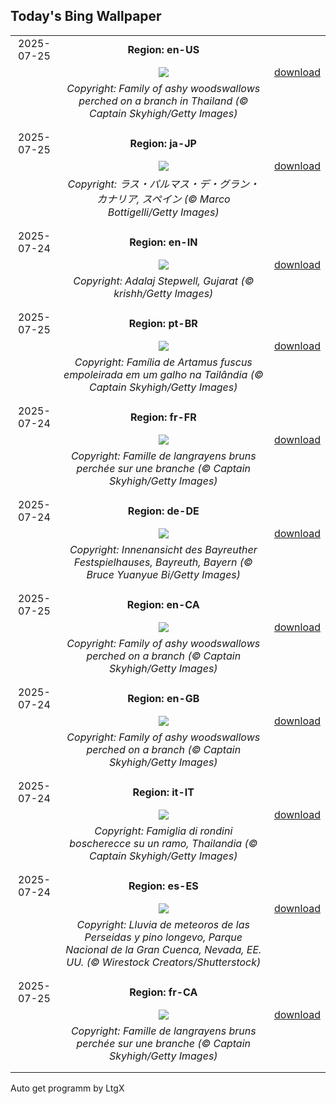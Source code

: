## Today's Bing Wallpaper
|      |      |      |
| :----: | :----: | :----: |
|2025-07-25|**Region: en-US**||
||![](https://www.bing.com/th?id=OHR.AshyWoodswallow_EN-US7005770998_UHD.jpg&pid=hp&w=1152&h=648&rs=1&c=4)| [download](https://www.bing.com/th?id=OHR.AshyWoodswallow_EN-US7005770998_UHD.jpg)|
||*Copyright: Family of ashy woodswallows perched on a branch in Thailand (© Captain Skyhigh/Getty Images)*
||
|||
|2025-07-25|**Region: ja-JP**||
||![](https://www.bing.com/th?id=OHR.LasPalmas_JA-JP9180112071_UHD.jpg&pid=hp&w=1152&h=648&rs=1&c=4)| [download](https://www.bing.com/th?id=OHR.LasPalmas_JA-JP9180112071_UHD.jpg)|
||*Copyright: ラス・パルマス・デ・グラン・カナリア, スペイン (© Marco Bottigelli/Getty Images)*
||
|||
|2025-07-24|**Region: en-IN**||
||![](https://www.bing.com/th?id=OHR.AdalajStepwell_EN-IN5898657988_UHD.jpg&pid=hp&w=1152&h=648&rs=1&c=4)| [download](https://www.bing.com/th?id=OHR.AdalajStepwell_EN-IN5898657988_UHD.jpg)|
||*Copyright: Adalaj Stepwell, Gujarat (© krishh/Getty Images)*
||
|||
|2025-07-25|**Region: pt-BR**||
||![](https://www.bing.com/th?id=OHR.AshyWoodswallow_PT-BR6492437124_UHD.jpg&pid=hp&w=1152&h=648&rs=1&c=4)| [download](https://www.bing.com/th?id=OHR.AshyWoodswallow_PT-BR6492437124_UHD.jpg)|
||*Copyright: Família de Artamus fuscus empoleirada em um galho na Tailândia (© Captain Skyhigh/Getty Images)*
||
|||
|2025-07-24|**Region: fr-FR**||
||![](https://www.bing.com/th?id=OHR.AshyWoodswallow_FR-FR6064394705_UHD.jpg&pid=hp&w=1152&h=648&rs=1&c=4)| [download](https://www.bing.com/th?id=OHR.AshyWoodswallow_FR-FR6064394705_UHD.jpg)|
||*Copyright: Famille de langrayens bruns perchée sur une branche (© Captain Skyhigh/Getty Images)*
||
|||
|2025-07-24|**Region: de-DE**||
||![](https://www.bing.com/th?id=OHR.BayreuthTheatre_DE-DE1209418300_UHD.jpg&pid=hp&w=1152&h=648&rs=1&c=4)| [download](https://www.bing.com/th?id=OHR.BayreuthTheatre_DE-DE1209418300_UHD.jpg)|
||*Copyright: Innenansicht des Bayreuther Festspielhauses, Bayreuth, Bayern (© Bruce Yuanyue Bi/Getty Images)*
||
|||
|2025-07-25|**Region: en-CA**||
||![](https://www.bing.com/th?id=OHR.AshyWoodswallow_EN-CA5890367905_UHD.jpg&pid=hp&w=1152&h=648&rs=1&c=4)| [download](https://www.bing.com/th?id=OHR.AshyWoodswallow_EN-CA5890367905_UHD.jpg)|
||*Copyright: Family of ashy woodswallows perched on a branch (© Captain Skyhigh/Getty Images)*
||
|||
|2025-07-24|**Region: en-GB**||
||![](https://www.bing.com/th?id=OHR.AshyWoodswallow_EN-GB1919369910_UHD.jpg&pid=hp&w=1152&h=648&rs=1&c=4)| [download](https://www.bing.com/th?id=OHR.AshyWoodswallow_EN-GB1919369910_UHD.jpg)|
||*Copyright: Family of ashy woodswallows perched on a branch (© Captain Skyhigh/Getty Images)*
||
|||
|2025-07-24|**Region: it-IT**||
||![](https://www.bing.com/th?id=OHR.AshyWoodswallow_IT-IT1611565241_UHD.jpg&pid=hp&w=1152&h=648&rs=1&c=4)| [download](https://www.bing.com/th?id=OHR.AshyWoodswallow_IT-IT1611565241_UHD.jpg)|
||*Copyright: Famiglia di rondini boscherecce su un ramo, Thailandia (© Captain Skyhigh/Getty Images)*
||
|||
|2025-07-24|**Region: es-ES**||
||![](https://www.bing.com/th?id=OHR.PerseidsPine_ES-ES6515069919_UHD.jpg&pid=hp&w=1152&h=648&rs=1&c=4)| [download](https://www.bing.com/th?id=OHR.PerseidsPine_ES-ES6515069919_UHD.jpg)|
||*Copyright: Lluvia de meteoros de las Perseidas y pino longevo, Parque Nacional de la Gran Cuenca, Nevada, EE. UU. (© Wirestock Creators/Shutterstock)*
||
|||
|2025-07-25|**Region: fr-CA**||
||![](https://www.bing.com/th?id=OHR.AshyWoodswallow_FR-CA7138752559_UHD.jpg&pid=hp&w=1152&h=648&rs=1&c=4)| [download](https://www.bing.com/th?id=OHR.AshyWoodswallow_FR-CA7138752559_UHD.jpg)|
||*Copyright: Famille de langrayens bruns perchée sur une branche (© Captain Skyhigh/Getty Images)*
||
|||

Auto get programm by LtgX
